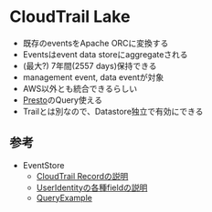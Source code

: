 # CloudTrail Lake

* 既存のeventsをApache ORCに変換する
* Eventsはevent data storeにaggregateされる
* (最大?) 7年間(2557 days)保持できる
* management event, data eventが対象
* AWS以外とも統合できるらしい
* [Presto](https://prestodb.io/docs/current/functions.html)のQuery使える
* Trailとは別なので、Datastore独立で有効にできる

## 参考

* EventStore
  * [CloudTrail Recordの説明](https://docs.aws.amazon.com/ja_jp/awscloudtrail/latest/userguide/cloudtrail-event-reference-record-contents.html)
  * [UserIdentityの各種fieldの説明](https://docs.aws.amazon.com/ja_jp/awscloudtrail/latest/userguide/cloudtrail-event-reference-user-identity.html#cloudtrail-event-reference-user-identity-fields)
  * [QueryExample](https://docs.aws.amazon.com/awscloudtrail/latest/userguide/query-lake-examples.html)